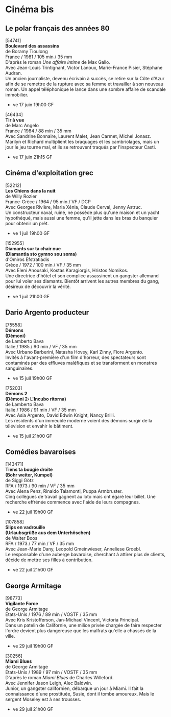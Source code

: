 # Cinéma bis

## Le polar français des années 80

[54741]  
**Boulevard des assassins**  
de Boramy Tioulong  
France / 1981 / 105 min / 35 mm  
D'après le roman _Une affaire intime_ de Max Gallo.  
Avec Jean-Louis Trintignant, Victor Lanoux, Marie-France Pisier, Stéphane Audran.  
Un ancien journaliste, devenu écrivain à succès, se retire sur la Côte d'Azur afin de se remettre de la rupture avec sa femme et travailler à son nouveau roman. Un appel téléphonique le lance dans une sombre affaire de scandale immobilier.

- ve 17 juin 19h00 GF

[46434]  
**Tir à vue**  
de Marc Angelo  
France / 1984 / 88 min / 35 mm  
Avec Sandrine Bonnaire, Laurent Malet, Jean Carmet, Michel Jonasz.  
Marilyn et Richard multiplient les braquages et les cambriolages, mais un jour le jeu tourne mal, et ils se retrouvent traqués par l'inspecteur Casti.

- ve 17 juin 21h15 GF

## Cinéma d'exploitation grec

[52212]  
**Les Chiens dans la nuit**  
de Willy Rozier  
France-Grèce / 1964 / 95 min / VF / DCP  
Avec Georges Rivière, Maria Xénia, Claude Cerval, Jenny Astruc.  
Un constructeur naval, ruiné, ne possède plus qu'une maison et un yacht hypothéqué, mais aussi une femme, qu'il jette dans les bras du banquier pour obtenir un prêt.

- ve 1 juil 19h00 GF

[152955]  
**Diamants sur ta chair nue**  
**(Diamantia sto gymno sou soma)**  
d'Omiros Efstratiadis  
Grèce / 1972 / 100 min / VF / 35 mm  
Avec Eleni Anousaki, Kostas Karagiorgis, Hristos Nomikos.  
Une directrice d'hôtel et son complice assassinent un gangster allemand pour lui voler ses diamants. Bientôt arrivent les autres membres du gang, désireux de découvrir la vérité.

- ve 1 juil 21h00 GF

## Dario Argento producteur

[75558]  
**Démons**  
**(Dèmoni)**  
de Lamberto Bava  
Italie / 1985 / 90 min / VF / 35 mm  
Avec Urbano Barberini, Natasha Hovey, Karl Zinny, Fiore Argento.  
Invités à l'avant-première d'un film d'horreur, des spectateurs sont contaminés par des effluves maléfiques et se transforment en monstres sanguinaires.

- ve 15 juil 19h00 GF

[75203]  
**Démons 2**  
**(Dèmoni 2: L'Incubo ritorna)**  
de Lamberto Bava  
Italie / 1986 / 91 min / VF / 35 mm  
Avec Asia Argento, David Edwin Knight, Nancy Brilli.  
Les résidents d'un immeuble moderne voient des démons surgir de la télévision et envahir le bâtiment.

- ve 15 juil 21h00 GF

## Comédies bavaroises

[143471]  
**Tiens ta bougie droite**  
**(Bohr weiter, Kumpel)**  
de Siggi Götz  
RFA / 1973 / 90 min / VF / 35 mm  
Avec Alena Penz, Rinaldo Talamonti, Puppa Armbruster.  
Cinq collègues de travail gagnent au loto mais ont égaré leur billet. Une recherche effrénée commence avec l'aide de leurs compagnes.

- ve 22 juil 19h00 GF

[107858]  
**Slips en vadrouille**  
**(Urlaubsgrüße aus dem Unterhöschen)**  
de Walter Boos  
RFA / 1973 / 77 min / VF / 35 mm  
Avec Jean-Marie Dany, Leopold Gmeinwieser, Anneliese Groebl.  
Le responsable d'une auberge bavaroise, cherchant à attirer plus de clients, décide de mettre ses filles à contribution.

- ve 22 juil 21h00 GF

## George Armitage

[98773]  
**Vigilante Force**  
de George Armitage  
États-Unis / 1976 / 89 min / VOSTF / 35 mm  
Avec Kris Kristofferson, Jan-Michael Vincent, Victoria Principal.  
Dans un patelin de Californie, une milice privée chargée de faire respecter l'ordre devient plus dangereuse que les malfrats qu'elle a chassés de la ville.

- ve 29 juil 19h00 GF

[30256]  
**Miami Blues**  
de George Armitage  
États-Unis / 1989 / 97 min / VOSTF / 35 mm  
D'après le roman _Miami Blues_ de Charles Willeford.  
Avec Jennifer Jason Leigh, Alec Baldwin.  
Junior, un gangster californien, débarque un jour à Miami. Il fait la connaissance d'une prostituée, Susie, dont il tombe amoureux. Mais le sergent Moseley est à ses trousses.

- ve 29 juil 21h00 GF

